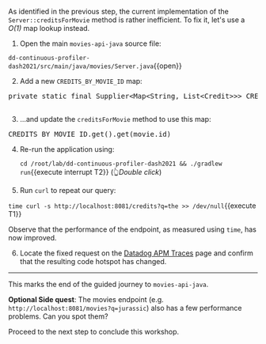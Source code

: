 As identified in the previous step, the current implementation of the `Server::creditsForMovie` method is rather inefficient.
To fix it, let's use a _O(1)_ map lookup instead.

1. Open the main `movies-api-java` source file:

  `dd-continuous-profiler-dash2021/src/main/java/movies/Server.java`{{open}}

2. Add a new `CREDITS_BY_MOVIE_ID` map:

  <pre class="file" data-filename="dd-continuous-profiler-dash2021/src/main/java/movies/Server.java" data-target="insert" data-marker="// Placeholder for future improvement">
private static final Supplier&lt;Map&lt;String, List&lt;Credit&gt;&gt;&gt; CREDITS_BY_MOVIE_ID = Suppliers.memoize(() -> CREDITS.get().stream().collect(Collectors.groupingBy(c -> c.id)));
  </pre>

3. ...and update the `creditsForMovie` method to use this map:

  <pre class="file" data-filename="dd-continuous-profiler-dash2021/src/main/java/movies/Server.java" data-target="insert" data-marker="CREDITS.get().stream().filter(c -> c.id.equals(movie.id)).collect(Collectors.toList())">CREDITS_BY_MOVIE_ID.get().get(movie.id)</pre>

4. Re-run the application using:

   `cd /root/lab/dd-continuous-profiler-dash2021 && ./gradlew run`{{execute interrupt T2}} (👆_Double click_)

5. Run `curl` to repeat our query:

  `time curl -s http://localhost:8081/credits?q=the >> /dev/null`{{execute T1}}

  Observe that the performance of the endpoint, as measured using `time`, has now improved.

6. Locate the fixed request on the <a href="https://app.datadoghq.com/apm/traces" target="_datadog">Datadog APM Traces</a> page and confirm that the resulting code hotspot has changed.

---

This marks the end of the guided journey to `movies-api-java`.

**Optional Side quest**: The movies endpoint (e.g. `http://localhost:8081/movies?q=jurassic`) also has a few performance problems. Can you spot them?

Proceed to the next step to conclude this workshop.
